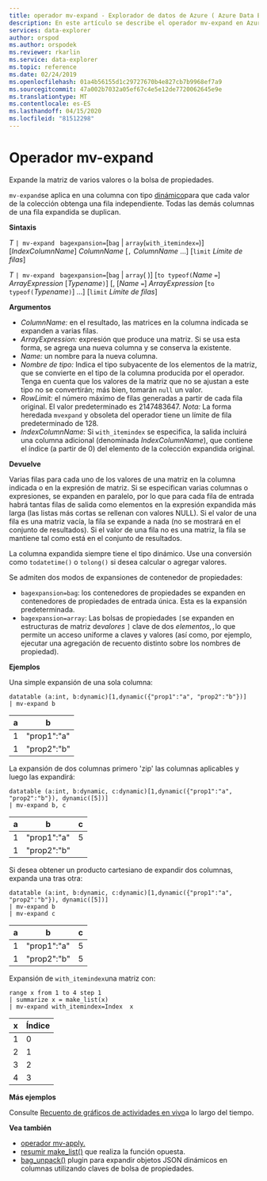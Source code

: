 ```yaml
---
title: operador mv-expand - Explorador de datos de Azure ( Azure Data Explorer) Microsoft Docs
description: En este artículo se describe el operador mv-expand en Azure Data Explorer.
services: data-explorer
author: orspod
ms.author: orspodek
ms.reviewer: rkarlin
ms.service: data-explorer
ms.topic: reference
ms.date: 02/24/2019
ms.openlocfilehash: 01a4b56155d1c29727670b4e827cb7b9968ef7a9
ms.sourcegitcommit: 47a002b7032a05ef67c4e5e12de7720062645e9e
ms.translationtype: MT
ms.contentlocale: es-ES
ms.lasthandoff: 04/15/2020
ms.locfileid: "81512298"
---
```

# <a name="mv-expand-operator"></a>Operador mv-expand

Expande la matriz de varios valores o la bolsa de propiedades.

`mv-expand`se aplica en una columna con tipo [dinámico](./scalar-data-types/dynamic.md)para que cada valor de la colección obtenga una fila independiente. Todas las demás columnas de una fila expandida se duplican. 

**Sintaxis**

*T* `| mv-expand ` `bagexpansion=`[`bag` | `array`(`with_itemindex=`)] [*IndexColumnName*] *ColumnName* [`,` *ColumnName* ...] [`limit` *Límite de filas*]

*T* `| mv-expand ` `bagexpansion=`[`bag` | `array`( )] [`to typeof(`*Name* `=`] *ArrayExpression* [*Typename*`)`] [, [*Name* `=`] *ArrayExpression* [`to typeof(`*Typename*`)`] ...] [`limit` *Límite de filas*]

**Argumentos**

* *ColumnName:* en el resultado, las matrices en la columna indicada se expanden a varias filas. 
* *ArrayExpression:* expresión que produce una matriz. Si se usa esta forma, se agrega una nueva columna y se conserva la existente.
* *Name:* un nombre para la nueva columna.
* *Nombre de tipo:* Indica el tipo subyacente de los elementos de la matriz, que se convierte en el tipo de la columna producida por el operador.
    Tenga en cuenta que los valores de la matriz que no se ajustan a este tipo no se convertirán; más bien, tomarán `null` un valor.
* *RowLimit:* el número máximo de filas generadas a partir de cada fila original. El valor predeterminado es 2147483647. 
*Nota:* La forma heredada `mvexpand` y obsoleta del operador tiene un límite de fila predeterminado de 128.
* *IndexColumnName:* Si `with_itemindex` se especifica, la salida incluirá una columna adicional (denominada *IndexColumnName*), que contiene el índice (a partir de 0) del elemento de la colección expandida original. 

**Devuelve**

Varias filas para cada uno de los valores de una matriz en la columna indicada o en la expresión de matriz.
Si se especifican varias columnas o expresiones, se expanden en paralelo, por lo que para cada fila de entrada habrá tantas filas de salida como elementos en la expresión expandida más larga (las listas más cortas se rellenan con valores NULL). Si el valor de una fila es una matriz vacía, la fila se expande a nada (no se mostrará en el conjunto de resultados). Si el valor de una fila no es una matriz, la fila se mantiene tal como está en el conjunto de resultados. 

La columna expandida siempre tiene el tipo dinámico. Use una conversión como `todatetime()` o `tolong()` si desea calcular o agregar valores.

Se admiten dos modos de expansiones de contenedor de propiedades:
* `bagexpansion=bag`: los contenedores de propiedades se expanden en contenedores de propiedades de entrada única. Esta es la expansión predeterminada.
* `bagexpansion=array`: Las bolsas de propiedades `[`se expanden en estructuras de matriz de*valores* `]` clave de dos *elementos,*`,`lo que permite un acceso uniforme a claves y valores (así como, por ejemplo, ejecutar una agregación de recuento distinto sobre los nombres de propiedad). 

**Ejemplos**

Una simple expansión de una sola columna:
 ```kusto
datatable (a:int, b:dynamic)[1,dynamic({"prop1":"a", "prop2":"b"})]
| mv-expand b 
```

|a|b|
|---|---|
|1|"prop1":"a"|
|1|"prop2":"b"|


La expansión de dos columnas primero 'zip' las columnas aplicables y luego las expandirá:

```kusto
datatable (a:int, b:dynamic, c:dynamic)[1,dynamic({"prop1":"a", "prop2":"b"}), dynamic([5])]
| mv-expand b, c 
```

|a|b|c|
|---|---|---|
|1|"prop1":"a"|5|
|1|"prop2":"b"||

Si desea obtener un producto cartesiano de expandir dos columnas, expanda una tras otra:
```kusto
datatable (a:int, b:dynamic, c:dynamic)[1,dynamic({"prop1":"a", "prop2":"b"}), dynamic([5])]
| mv-expand b 
| mv-expand c
```

|a|b|c|
|---|---|---|
|1|"prop1":"a"|5|
|1|"prop2":"b"|5|


Expansión de `with_itemindex`una matriz con:
```kusto
range x from 1 to 4 step 1 
| summarize x = make_list(x) 
| mv-expand with_itemindex=Index  x 
```

|x|Índice|
|---|---|
|1|0|
|2|1|
|3|2|
|4|3|


**Más ejemplos**

Consulte [Recuento de gráficos de actividades en vivo](./samples.md#concurrent-activities)a lo largo del tiempo.

**Vea también**

- [operador mv-apply.](./mv-applyoperator.md)
- [resumir make_list()](makelist-aggfunction.md) que realiza la función opuesta.
- [bag_unpack()](bag-unpackplugin.md) plugin para expandir objetos JSON dinámicos en columnas utilizando claves de bolsa de propiedades.